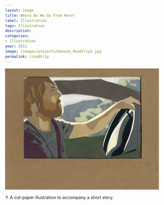 ```yaml
---
layout: image
title: Where Do We Go From Here?
label: Illustration
tags: Illustration
description: 
categories:
- Illustration
year: 2011
image: /images/projects/Hanson_Roadtrip2.jpg
permalink: /roadtrip
---
```


<img src="/images/projects/Hanson_Roadtrip2.jpg">
<div class="images-right"><p>&uarr; A cut-paper illustration to accompany a short story.</p></div>
<section class="clear"></section>
    
<!--Footnotes -->
